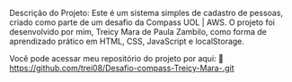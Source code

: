 Descrição do Projeto:
Este é um sistema simples de cadastro de pessoas, criado como parte de um desafio da Compass UOL | AWS.
O projeto foi desenvolvido por mim, Treicy Mara de Paula Zambilo, como forma de aprendizado prático em HTML, CSS, JavaScript e localStorage.

Você pode acessar meu repositório do projeto por aqui:
🔗 https://github.com/trei08/Desafio-compass-Treicy-Mara-.git
